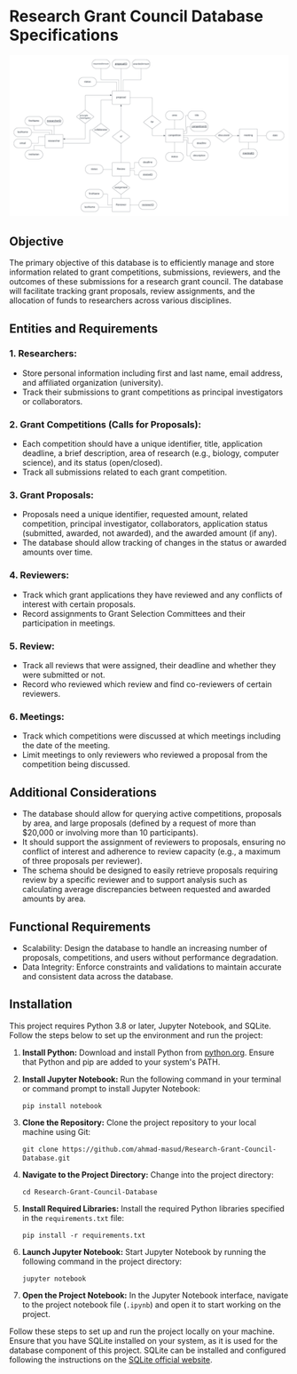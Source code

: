 # Research Grant Council Database Specifications
![Entity Relationship Diagram](assets/erd.png)

## Objective
The primary objective of this database is to efficiently manage and store information related to grant competitions, submissions, reviewers, and the outcomes of these submissions for a research grant council. The database will facilitate tracking grant proposals, review assignments, and the allocation of funds to researchers across various disciplines.

## Entities and Requirements

### 1. Researchers:
- Store personal information including first and last name, email address, and affiliated organization (university).
- Track their submissions to grant competitions as principal investigators or collaborators.

### 2. Grant Competitions (Calls for Proposals):
- Each competition should have a unique identifier, title, application deadline, a brief description, area of research (e.g., biology, computer science), and its status (open/closed).
- Track all submissions related to each grant competition.

### 3. Grant Proposals:
- Proposals need a unique identifier, requested amount, related competition, principal investigator, collaborators, application status (submitted, awarded, not awarded), and the awarded amount (if any).
- The database should allow tracking of changes in the status or awarded amounts over time.

### 4. Reviewers:
- Track which grant applications they have reviewed and any conflicts of interest with certain proposals.
- Record assignments to Grant Selection Committees and their participation in meetings.

### 5. Review:
- Track all reviews that were assigned, their deadline and whether they were submitted or not.
- Record who reviewed which review and find co-reviewers of certain reviewers.

### 6. Meetings:
- Track which competitions were discussed at which meetings including the date of the meeting.
- Limit meetings to only reviewers who reviewed a proposal from the competition being discussed.

## Additional Considerations
- The database should allow for querying active competitions, proposals by area, and large proposals (defined by a request of more than $20,000 or involving more than 10 participants).
- It should support the assignment of reviewers to proposals, ensuring no conflict of interest and adherence to review capacity (e.g., a maximum of three proposals per reviewer).
- The schema should be designed to easily retrieve proposals requiring review by a specific reviewer and to support analysis such as calculating average discrepancies between requested and awarded amounts by area.

## Functional Requirements
- Scalability: Design the database to handle an increasing number of proposals, competitions, and users without performance degradation.
- Data Integrity: Enforce constraints and validations to maintain accurate and consistent data across the database.

## Installation

This project requires Python 3.8 or later, Jupyter Notebook, and SQLite. Follow the steps below to set up the environment and run the project:

1. **Install Python:** Download and install Python from [python.org](https://www.python.org/). Ensure that Python and pip are added to your system's PATH.

2. **Install Jupyter Notebook:** Run the following command in your terminal or command prompt to install Jupyter Notebook:
   ```
   pip install notebook
   ```

3. **Clone the Repository:** Clone the project repository to your local machine using Git:
   ```
   git clone https://github.com/ahmad-masud/Research-Grant-Council-Database.git
   ```

4. **Navigate to the Project Directory:** Change into the project directory:
   ```
   cd Research-Grant-Council-Database
   ```

5. **Install Required Libraries:** Install the required Python libraries specified in the `requirements.txt` file:
   ```
   pip install -r requirements.txt
   ```

6. **Launch Jupyter Notebook:** Start Jupyter Notebook by running the following command in the project directory:
   ```
   jupyter notebook
   ```

7. **Open the Project Notebook:** In the Jupyter Notebook interface, navigate to the project notebook file (`.ipynb`) and open it to start working on the project.

Follow these steps to set up and run the project locally on your machine. Ensure that you have SQLite installed on your system, as it is used for the database component of this project. SQLite can be installed and configured following the instructions on the [SQLite official website](https://www.sqlite.org/).
